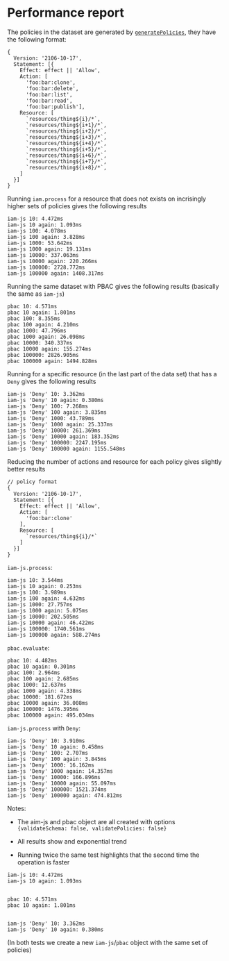 # Performance report

The policies in the dataset are generated by [`generatePolicies`](generatePolicies.js), they have the following format:

```
{
  Version: '2106-10-17',
  Statement: [{
    Effect: effect || 'Allow',
    Action: [
      'foo:bar:clone',
      'foo:bar:delete',
      'foo:bar:list',
      'foo:bar:read',
      'foo:bar:publish'],
    Resource: [
      `resources/thing${i}/*`,
      `resources/thing${i+1}/*`,
      `resources/thing${i+2}/*`,
      `resources/thing${i+3}/*`,
      `resources/thing${i+4}/*`,
      `resources/thing${i+5}/*`,
      `resources/thing${i+6}/*`,
      `resources/thing${i+7}/*`,
      `resources/thing${i+8}/*`,
    ]
  }]
}
```

Running `iam.process` for a resource that does not exists on incrisingly higher sets of policies gives the following results

```
iam-js 10: 4.472ms
iam-js 10 again: 1.093ms
iam-js 100: 4.078ms
iam-js 100 again: 3.828ms
iam-js 1000: 53.642ms
iam-js 1000 again: 19.131ms
iam-js 10000: 337.063ms
iam-js 10000 again: 220.266ms
iam-js 100000: 2728.772ms
iam-js 100000 again: 1408.317ms
```

Running the same dataset with PBAC gives the following results (basically the same as `iam-js`)

```
pbac 10: 4.571ms
pbac 10 again: 1.801ms
pbac 100: 8.355ms
pbac 100 again: 4.210ms
pbac 1000: 47.796ms
pbac 1000 again: 26.098ms
pbac 10000: 340.337ms
pbac 10000 again: 155.274ms
pbac 100000: 2826.905ms
pbac 100000 again: 1494.828ms
```

Running for a specific resource (in the last part of the data set) that has a `Deny` gives the following results

```
iam-js 'Deny' 10: 3.362ms
iam-js 'Deny' 10 again: 0.380ms
iam-js 'Deny' 100: 7.268ms
iam-js 'Deny' 100 again: 3.835ms
iam-js 'Deny' 1000: 43.789ms
iam-js 'Deny' 1000 again: 25.337ms
iam-js 'Deny' 10000: 261.369ms
iam-js 'Deny' 10000 again: 183.352ms
iam-js 'Deny' 100000: 2247.195ms
iam-js 'Deny' 100000 again: 1155.548ms
```

Reducing the number of actions and resource for each policy gives slightly better results

```
// policy format
{
  Version: '2106-10-17',
  Statement: [{
    Effect: effect || 'Allow',
    Action: [
      'foo:bar:clone'
    ],
    Resource: [
      `resources/thing${i}/*`
    ]
  }]
}
```

`iam-js.process`:

```
iam-js 10: 3.544ms
iam-js 10 again: 0.253ms
iam-js 100: 3.989ms
iam-js 100 again: 4.632ms
iam-js 1000: 27.757ms
iam-js 1000 again: 5.075ms
iam-js 10000: 202.505ms
iam-js 10000 again: 46.422ms
iam-js 100000: 1740.561ms
iam-js 100000 again: 588.274ms
```

`pbac.evaluate`:

```
pbac 10: 4.482ms
pbac 10 again: 0.301ms
pbac 100: 2.964ms
pbac 100 again: 2.685ms
pbac 1000: 12.637ms
pbac 1000 again: 4.338ms
pbac 10000: 181.672ms
pbac 10000 again: 36.008ms
pbac 100000: 1476.395ms
pbac 100000 again: 495.034ms
```

`iam-js.process` with `Deny`:
```
iam-js 'Deny' 10: 3.910ms
iam-js 'Deny' 10 again: 0.458ms
iam-js 'Deny' 100: 2.707ms
iam-js 'Deny' 100 again: 3.845ms
iam-js 'Deny' 1000: 16.162ms
iam-js 'Deny' 1000 again: 14.357ms
iam-js 'Deny' 10000: 166.896ms
iam-js 'Deny' 10000 again: 55.097ms
iam-js 'Deny' 100000: 1521.374ms
iam-js 'Deny' 100000 again: 474.812ms
```


Notes:

* The aim-js and pbac object are all created with options `{validateSchema: false, validatePolicies: false}`

* All results show and exponential trend

* Running twice the same test highlights that the second time the operation is faster

```
iam-js 10: 4.472ms
iam-js 10 again: 1.093ms


pbac 10: 4.571ms
pbac 10 again: 1.801ms


iam-js 'Deny' 10: 3.362ms
iam-js 'Deny' 10 again: 0.380ms
```

(In both tests we create a new `iam-js`/`pbac` object with the same set of policies)

